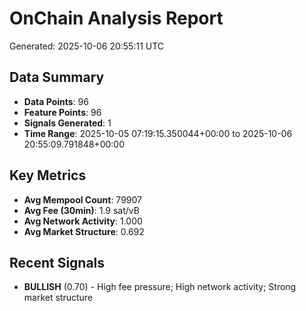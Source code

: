 # OnChain Analysis Report
Generated: 2025-10-06 20:55:11 UTC

## Data Summary
- **Data Points**: 96
- **Feature Points**: 96
- **Signals Generated**: 1
- **Time Range**: 2025-10-05 07:19:15.350044+00:00 to 2025-10-06 20:55:09.791848+00:00

## Key Metrics
- **Avg Mempool Count**: 79907
- **Avg Fee (30min)**: 1.9 sat/vB
- **Avg Network Activity**: 1.000
- **Avg Market Structure**: 0.692

## Recent Signals
- **BULLISH** (0.70) - High fee pressure; High network activity; Strong market structure
